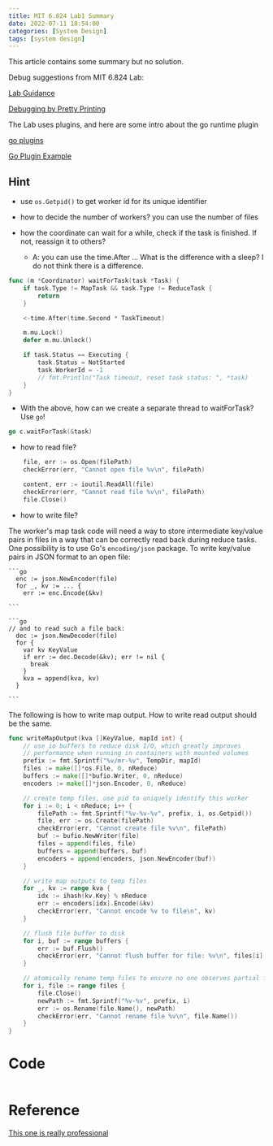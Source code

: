 ```yaml
---
title: MIT 6.824 Lab1 Summary
date: 2022-07-11 18:54:00
categories: [System Design]
tags: [system design]
---
```

This article contains some summary but no solution.

<!--more-->

Debug suggestions from MIT 6.824 Lab:

[Lab Guidance](https://pdos.csail.mit.edu/6.824/labs/guidance.html)

[Debugging by Pretty Printing](https://blog.josejg.com/debugging-pretty/)

The Lab uses plugins, and here are some intro about the go runtime plugin

[go plugins](https://tpaschalis.github.io/golang-plugins/)

[Go Plugin Example](https://github.com/vladimirvivien/go-plugin-example)

## Hint
- use `os.Getpid()` to get worker id for its unique identifier

- how to decide the number of workers? you can use the number of files

- how the coordinate can wait for a while, check if the task is finished. If not, reassign it to others?
  - A: you can use the time.After ... What is the difference with a sleep? I do not think there is a difference. 

```go
func (m *Coordinator) waitForTask(task *Task) {
	if task.Type != MapTask && task.Type != ReduceTask {
		return
	}

	<-time.After(time.Second * TaskTimeout)

	m.mu.Lock()
	defer m.mu.Unlock()

	if task.Status == Executing {
		task.Status = NotStarted
		task.WorkerId = -1
		// fmt.Println("Task timeout, reset task status: ", *task)
	}
}
```

- With the above, how can we create a separate thread to waitForTask? Use `go`! 
```go
go c.waitForTask(&task)
```

- how to read file?
```go
	file, err := os.Open(filePath)
	checkError(err, "Cannot open file %v\n", filePath)

	content, err := ioutil.ReadAll(file)
	checkError(err, "Cannot read file %v\n", filePath)
	file.Close()
```

- how to write file? 

The worker's map task code will need a way to store intermediate key/value pairs in files in a way that can be correctly read back during reduce tasks. One possibility is to use Go's `encoding/json` package. To write key/value pairs in JSON format to an open file:
    
    ```go
      enc := json.NewEncoder(file)
      for _, kv := ... {
        err := enc.Encode(&kv)
    
    ```
    
    ```go
    // and to read such a file back: 
      dec := json.NewDecoder(file)
      for {
        var kv KeyValue
        if err := dec.Decode(&kv); err != nil {
          break
        }
        kva = append(kva, kv)
      }
    
    ```
The following is how to write map output. How to write read output should be the same. 
```go
func writeMapOutput(kva []KeyValue, mapId int) {
	// use io buffers to reduce disk I/O, which greatly improves
	// performance when running in containers with mounted volumes
	prefix := fmt.Sprintf("%v/mr-%v", TempDir, mapId)
	files := make([]*os.File, 0, nReduce)
	buffers := make([]*bufio.Writer, 0, nReduce)
	encoders := make([]*json.Encoder, 0, nReduce)

	// create temp files, use pid to uniquely identify this worker
	for i := 0; i < nReduce; i++ {
		filePath := fmt.Sprintf("%v-%v-%v", prefix, i, os.Getpid())
		file, err := os.Create(filePath)
		checkError(err, "Cannot create file %v\n", filePath)
		buf := bufio.NewWriter(file)
		files = append(files, file)
		buffers = append(buffers, buf)
		encoders = append(encoders, json.NewEncoder(buf))
	}

	// write map outputs to temp files
	for _, kv := range kva {
		idx := ihash(kv.Key) % nReduce
		err := encoders[idx].Encode(&kv)
		checkError(err, "Cannot encode %v to file\n", kv)
	}

	// flush file buffer to disk
	for i, buf := range buffers {
		err := buf.Flush()
		checkError(err, "Cannot flush buffer for file: %v\n", files[i].Name())
	}

	// atomically rename temp files to ensure no one observes partial files
	for i, file := range files {
		file.Close()
		newPath := fmt.Sprintf("%v-%v", prefix, i)
		err := os.Rename(file.Name(), newPath)
		checkError(err, "Cannot rename file %v\n", file.Name())
	}
}
```

# Code
```go /codebase/mit-6-824/lab1/mr/rpc.go
```

# Reference
[This one is really professional](https://github.com/WenbinZhu/mit-6.824-labs)